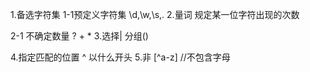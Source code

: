 1.备选字符集
 1-1预定义字符集 \d,\w,\s,.
2.量词  规定某一位字符出现的次数
   
 2-1  不确定数量
   ?
   +
   *
3.选择|  分组()

4.指定匹配的位置
    ^  以什么开头
5.非
[^a-z]  //不包含字母
